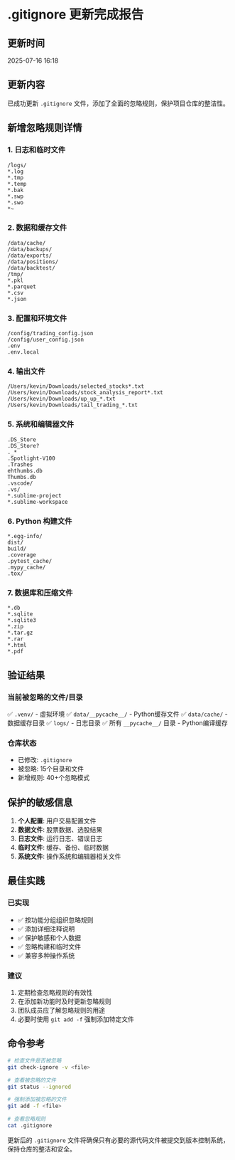 # .gitignore 更新完成报告

## 更新时间
2025-07-16 16:18

## 更新内容

已成功更新 `.gitignore` 文件，添加了全面的忽略规则，保护项目仓库的整洁性。

## 新增忽略规则详情

### 1. 日志和临时文件
```
/logs/
*.log
*.tmp
*.temp
*.bak
*.swp
*.swo
*~
```

### 2. 数据和缓存文件
```
/data/cache/
/data/backups/
/data/exports/
/data/positions/
/data/backtest/
/tmp/
*.pkl
*.parquet
*.csv
*.json
```

### 3. 配置和环境文件
```
/config/trading_config.json
/config/user_config.json
.env
.env.local
```

### 4. 输出文件
```
/Users/kevin/Downloads/selected_stocks*.txt
/Users/kevin/Downloads/stock_analysis_report*.txt
/Users/kevin/Downloads/up_up_*.txt
/Users/kevin/Downloads/tail_trading_*.txt
```

### 5. 系统和编辑器文件
```
.DS_Store
.DS_Store?
._*
.Spotlight-V100
.Trashes
ehthumbs.db
Thumbs.db
.vscode/
.vs/
*.sublime-project
*.sublime-workspace
```

### 6. Python 构建文件
```
*.egg-info/
dist/
build/
.coverage
.pytest_cache/
.mypy_cache/
.tox/
```

### 7. 数据库和压缩文件
```
*.db
*.sqlite
*.sqlite3
*.zip
*.tar.gz
*.rar
*.html
*.pdf
```

## 验证结果

### 当前被忽略的文件/目录
✅ `.venv/` - 虚拟环境
✅ `data/__pycache__/` - Python缓存文件
✅ `data/cache/` - 数据缓存目录
✅ `logs/` - 日志目录
✅ 所有 `__pycache__/` 目录 - Python编译缓存

### 仓库状态
- 已修改: `.gitignore`
- 被忽略: 15个目录和文件
- 新增规则: 40+个忽略模式

## 保护的敏感信息

1. **个人配置**: 用户交易配置文件
2. **数据文件**: 股票数据、选股结果
3. **日志文件**: 运行日志、错误日志
4. **临时文件**: 缓存、备份、临时数据
5. **系统文件**: 操作系统和编辑器相关文件

## 最佳实践

### 已实现
- ✅ 按功能分组组织忽略规则
- ✅ 添加详细注释说明
- ✅ 保护敏感和个人数据
- ✅ 忽略构建和临时文件
- ✅ 兼容多种操作系统

### 建议
1. 定期检查忽略规则的有效性
2. 在添加新功能时及时更新忽略规则
3. 团队成员应了解忽略规则的用途
4. 必要时使用 `git add -f` 强制添加特定文件

## 命令参考

```bash
# 检查文件是否被忽略
git check-ignore -v <file>

# 查看被忽略的文件
git status --ignored

# 强制添加被忽略的文件
git add -f <file>

# 查看忽略规则
cat .gitignore
```

更新后的 `.gitignore` 文件将确保只有必要的源代码文件被提交到版本控制系统，保持仓库的整洁和安全。
